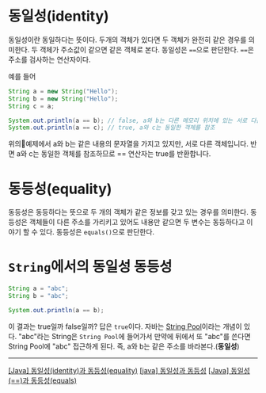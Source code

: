 # 동일성(identity)
동일성이란 동일하다는 뜻이다.
두개의 객체가 있다면 두 객체가 완전히 같은 경우를 의미한다.
두 객체가 주소값이 같으면 같은 객체로 본다.
동일성은 `==`으로 판단한다. `==`은 주소를 검사하는 연산자이다.

예를 들어
```java
String a = new String("Hello");
String b = new String("Hello");
String c = a;

System.out.println(a == b); // false, a와 b는 다른 메모리 위치에 있는 서로 다른 객체
System.out.println(a == c); // true, a와 c는 동일한 객체를 참조
```
위의예제에서 a와 b는 같은 내용의 문자열을 가지고 있지만, 서로 다른 객체입니다. 반면 a와 c는 동일한 객체를 참조하므로 == 연산자는 true를 반환합니다.


# 동등성(equality)
동등성은 동등하다는 뜻으로 두 개의 객체가 같은 정보를 갖고 있는 경우를 의미한다.
동등성은 객체들이 다른 주소를 가리키고 있어도 내용만 같으면 두 변수는 동등하다고 이야기 할 수 있다.
동등성은 `equals()`으로 판단한다.

# `String`에서의 동일성 동등성
```java
String a = "abc";
String b = "abc";

System.out.println(a == b);
```

이 결과는 true일까 false일까? 답은 `true`이다.
자바는 [String Pool](https://github.com/tkdgml822/Obsidian_Study/blob/main/%EC%9E%90%EB%B0%94/equals.md)이라는 개념이 있다. 
"abc"라는 String은 `String Pool`에 들어가서 만약에 뒤에서 또 "abc"를 쓴다면 String Pool에 "abc" 접근하게 된다.
즉, a와 b는 같은 주소를 바라본다.(**동일성**)

- - -
[[Java] 동일성(identity)과 동등성(equality)](https://steady-coding.tistory.com/534)
[[java] 동일성과 동등성](https://velog.io/@jifrozen/java-%EB%8F%99%EC%9D%BC%EC%84%B1%EA%B3%BC-%EB%8F%99%EB%93%B1%EC%84%B1)
[[Java] 동일성(==)과 동등성(equals)](https://xxeol.tistory.com/15)
